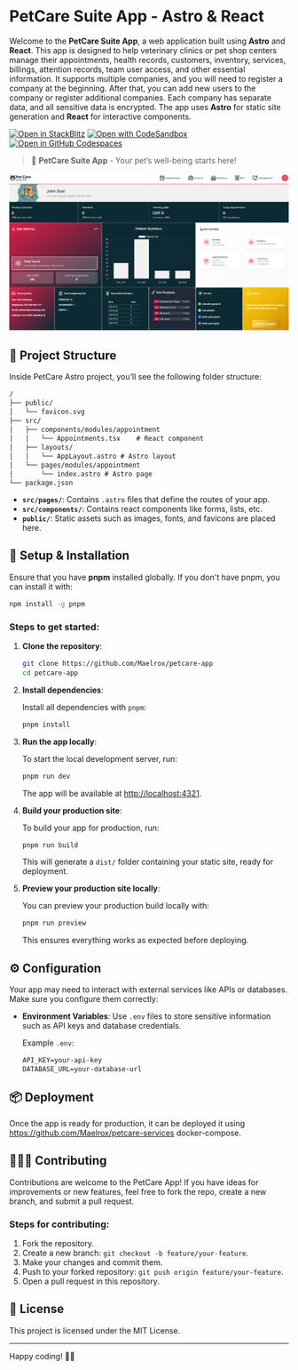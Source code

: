 
# PetCare Suite App - Astro & React

Welcome to the **PetCare Suite App**, a web application built using **Astro** and **React**. This app is designed to help veterinary clinics or pet shop centers manage their appointments, health records, customers, inventory, services, billings, attention records, team user access, and other essential information. It supports multiple companies, and you will need to register a company at the beginning. After that, you can add new users to the company or register additional companies. Each company has separate data, and all sensitive data is encrypted. The app uses **Astro** for static site generation and **React** for interactive components.


[![Open in StackBlitz](https://developer.stackblitz.com/img/open_in_stackblitz.svg)](https://stackblitz.com/github/withastro/astro/tree/latest/examples/basics)
[![Open with CodeSandbox](https://assets.codesandbox.io/github/button-edit-lime.svg)](https://codesandbox.io/p/sandbox/github/withastro/astro/tree/latest/examples/basics)
[![Open in GitHub Codespaces](https://github.com/codespaces/badge.svg)](https://codespaces.new/withastro/astro?devcontainer_path=.devcontainer/basics/devcontainer.json)

> 🐾 **PetCare Suite App** - Your pet’s well-being starts here!

![PetCare App](./src/assets/main-image-app.png)

## 🚀 Project Structure

Inside PetCare Astro project, you’ll see the following folder structure:

```text
/
├── public/
│   └── favicon.svg
├── src/
│   ├── components/modules/appointment
│   │   └── Appointments.tsx    # React component
│   ├── layouts/
│   │   └── AppLayout.astro # Astro layout
│   └── pages/modules/appointment
│       └── index.astro # Astro page
└── package.json
```

- **`src/pages/`**: Contains `.astro` files that define the routes of your app.
- **`src/components/`**: Contains react components like forms, lists, etc.
- **`public/`**: Static assets such as images, fonts, and favicons are placed here.

## 🧞 Setup & Installation

Ensure that you have **pnpm** installed globally. If you don't have pnpm, you can install it with:

```bash
npm install -g pnpm
```

### Steps to get started:

1. **Clone the repository**:

   ```bash
   git clone https://github.com/Maelrox/petcare-app
   cd petcare-app
   ```

2. **Install dependencies**:

   Install all dependencies with `pnpm`:

   ```bash
   pnpm install
   ```

3. **Run the app locally**:

   To start the local development server, run:

   ```bash
   pnpm run dev
   ```

   The app will be available at [http://localhost:4321](http://localhost:4321).

4. **Build your production site**:

   To build your app for production, run:

   ```bash
   pnpm run build
   ```

   This will generate a `dist/` folder containing your static site, ready for deployment.

5. **Preview your production site locally**:

   You can preview your production build locally with:

   ```bash
   pnpm run preview
   ```

   This ensures everything works as expected before deploying.

## ⚙️ Configuration

Your app may need to interact with external services like APIs or databases. Make sure you configure them correctly:

- **Environment Variables**: Use `.env` files to store sensitive information such as API keys and database credentials.
  
  Example `.env`:
  
  ```env
  API_KEY=your-api-key
  DATABASE_URL=your-database-url
  ```

## 📦 Deployment

Once the app is ready for production, it can be deployed it using https://github.com/Maelrox/petcare-services docker-compose.

## 🧑‍🤝‍🧑 Contributing

Contributions are welcome to the PetCare App! If you have ideas for improvements or new features, feel free to fork the repo, create a new branch, and submit a pull request.

### Steps for contributing:

1. Fork the repository.
2. Create a new branch: `git checkout -b feature/your-feature`.
3. Make your changes and commit them.
4. Push to your forked repository: `git push origin feature/your-feature`.
5. Open a pull request in this repository.

## 📝 License

This project is licensed under the MIT License.

---

Happy coding! 🐶🐱
